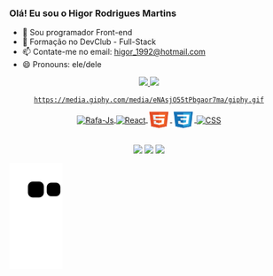 ### Olá! Eu sou o Higor Rodrigues Martins



- 🔭 Sou programador Front-end
- 🌱 Formação no DevClub - Full-Stack
- 📫 Contate-me no email: higor_1992@hotmail.com
- 😄 Pronouns: ele/dele

<div align="center">
  <a href="https://github.com/Higornmr">
  <img height="180em" src="https://github-readme-stats.vercel.app/api?username=higornmr&show_icons=true&theme=dracula&include_all_commits=true&count_private=true"/>
  <img height="180em" src="https://github-readme-stats.vercel.app/api/top-langs/?username=higornmr&layout=compact&langs_count=7&theme=dracula"/>
</div>

  <div align="center">
    
    https://media.giphy.com/media/eNAsjO55tPbgaor7ma/giphy.gif
  <img align="center" alt="Rafa-Js" height="30" width="40" src="https://media.giphy.com/media/ln7z2eWriiQAllfVcn/giphy.gif">
  <img align="center" alt="React" height="30" width="40" src="https://media.giphy.com/media/eNAsjO55tPbgaor7ma/giphy.gif">
  <img align="center" alt="HTML" height="30" width="40" src="https://raw.githubusercontent.com/devicons/devicon/master/icons/html5/html5-original.svg">
  <img align="center" alt="CSS" height="30" width="40" src="https://raw.githubusercontent.com/devicons/devicon/master/icons/css3/css3-original.svg">
  <img align="center" alt="CSS" height="30" width="40" src="https://cdn.jsdelivr.net/gh/devicons/devicon/icons/nodejs/nodejs-original-wordmark.svg">        
</div>
  
  ##
  
  <div align="center">
     <a href="https://www.instagram.com/higornmr/" target="_blank"><img src="https://img.shields.io/badge/-Instagram-%23E4405F?style=for-the-badge&logo=instagram&logoColor=white" target="_blank"></a>
    <a href="https://www.linkedin.com/in/higor-martins-rodrigues-b04497236/" target="_blank"><img src="https://img.shields.io/badge/-LinkedIn-%230077B5?style=for-the-badge&logo=linkedin&logoColor=white" target="_blank"></a> 
    <a href = "mailto:higor_1992@hotmail.com"><img src="https://img.shields.io/badge/-Gmail-%23333?style=for-the-badge&logo=gmail&logoColor=white" target="_blank"></a>
    </div>

   ![Snake animation](https://github.com/Higornmr/higornmr/blob/output/github-contribution-grid-snake.svg)
